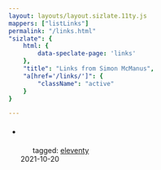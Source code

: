 ```yaml
---
layout: layouts/layout.sizlate.11ty.js
mappers: ["listLinks"]
permalink: "/links.html"
"sizlate": {
    html: {
        data-speclate-page: 'links'
    },
    "title": "Links from Simon McManus",
    "a[href='/links/']": {
        "className": "active"
    }
}

---
```


<div class="contained">
    <nav class="recent-links">
        <ul class="links_holder items">
            <li class="section link">
                <a class="link" target="_blank" href="">
                    <h5>
                        <img class="favIcon"><span class="title"></span>
                    </h5>
                </a>
                <ul class="tags">
                    <span>tagged:</span>    
                <a class="button tag" href="/tags/eleventy/index.html">eleventy</a>
                </ul>
                <span class="created">2021-10-20</span>
            </li>
        </ul>
    </nav>
</div>